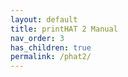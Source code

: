 ```yaml
---
layout: default
title: printHAT 2 Manual
nav_order: 3
has_children: true
permalink: /phat2/
---
```

